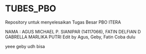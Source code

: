 # TUBES_PBO
Repository untuk menyelesaikan Tugas Besar PBO ITERA

NAMA  : AGUS MICHAEL P. SIANIPAR (14117066), FATIN DELFIAN D GABRELLA MARLIKA PUTRI
Edit by Agus, Geby, Fatin
Coba dulu

yeee geby udh bisa
